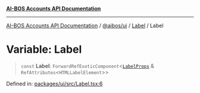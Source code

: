 [**AI-BOS Accounts API Documentation**](../../../../README.md)

***

[AI-BOS Accounts API Documentation](../../../../README.md) / [@aibos/ui](../../README.md) / [Label](../README.md) / Label

# Variable: Label

> `const` **Label**: `ForwardRefExoticComponent`\<[`LabelProps`](../interfaces/LabelProps.md) & `RefAttributes`\<`HTMLLabelElement`\>\>

Defined in: [packages/ui/src/Label.tsx:6](https://github.com/pohlai88/accounts/blob/48103fb36d28b2b9bfb33472b6de2f719773cde9/packages/ui/src/Label.tsx#L6)
